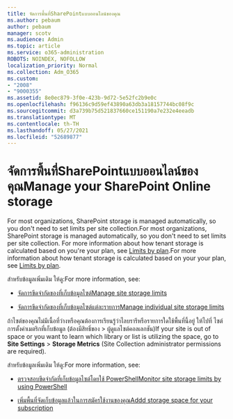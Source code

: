 ```yaml
---
title: จัดการพื้นที่SharePointแบบออนไลน์ของคุณ
ms.author: pebaum
author: pebaum
manager: scotv
ms.audience: Admin
ms.topic: article
ms.service: o365-administration
ROBOTS: NOINDEX, NOFOLLOW
localization_priority: Normal
ms.collection: Adm_O365
ms.custom:
- "2008"
- "9000355"
ms.assetid: 8e0ec879-3f0e-423b-9d72-5e52fc2b9e0c
ms.openlocfilehash: f96136c9d59ef43890a63db3a18157744bc08f9c
ms.sourcegitcommit: d3a739b75d521837660ce151190a7e232e4eeadb
ms.translationtype: MT
ms.contentlocale: th-TH
ms.lasthandoff: 05/27/2021
ms.locfileid: "52689877"
---
```

# <a name="manage-your-sharepoint-online-storage"></a><span data-ttu-id="b798f-102">จัดการพื้นที่SharePointแบบออนไลน์ของคุณ</span><span class="sxs-lookup"><span data-stu-id="b798f-102">Manage your SharePoint Online storage</span></span>

<span data-ttu-id="b798f-103">For most organizations, SharePoint storage is managed automatically, so you don't need to set limits per site collection.</span><span class="sxs-lookup"><span data-stu-id="b798f-103">For most organizations, SharePoint storage is managed automatically, so you don't need to set limits per site collection.</span></span> <span data-ttu-id="b798f-104">For more information about how tenant storage is calculated based on you're your plan, see [Limits by plan](/office365/servicedescriptions/sharepoint-online-service-description/sharepoint-online-limits?redirectedfrom=MSDN#limits-by-plan).</span><span class="sxs-lookup"><span data-stu-id="b798f-104">For more information about how tenant storage is calculated based on your your plan, see [Limits by plan](/office365/servicedescriptions/sharepoint-online-service-description/sharepoint-online-limits?redirectedfrom=MSDN#limits-by-plan).</span></span>

<span data-ttu-id="b798f-105">สำหรับข้อมูลเพิ่มเติม ให้ดู:</span><span class="sxs-lookup"><span data-stu-id="b798f-105">For more information, see:</span></span>

- [<span data-ttu-id="b798f-106">จัดการขีดจํากัดของที่เก็บข้อมูลไซต์</span><span class="sxs-lookup"><span data-stu-id="b798f-106">Manage site storage limits</span></span>](/sharepoint/manage-site-collection-storage-limits)

- [<span data-ttu-id="b798f-107">จัดการขีดจํากัดของที่เก็บข้อมูลไซต์แต่ละรายการ</span><span class="sxs-lookup"><span data-stu-id="b798f-107">Manage individual site storage limits</span></span>](/sharepoint/manage-site-collection-storage-limits#manage-individual-site-storage-limits)

<span data-ttu-id="b798f-108">ถ้าไซต์ของคุณไม่มีเนื้อที่ว่างหรือคุณต้องการเรียนรู้ว่าไลบรารีหรือรายการใดใช้พื้นที่นี้อยู่ ให้ไปที่ ไซต์ การตั้งค่าเมตริกที่เก็บข้อมูล (ต้องมีสิทธิ์ของ  >  ผู้ดูแลไซต์คอลเลกชัน)</span><span class="sxs-lookup"><span data-stu-id="b798f-108">If your site is out of space or you want to learn which library or list is utilizing the space, go to **Site Settings** > **Storage Metrics** (Site Collection administrator permissions are required).</span></span>

<span data-ttu-id="b798f-109">สำหรับข้อมูลเพิ่มเติม ให้ดู:</span><span class="sxs-lookup"><span data-stu-id="b798f-109">For more information, see:</span></span>

- [<span data-ttu-id="b798f-110">ตรวจสอบขีดจํากัดที่เก็บข้อมูลไซต์โดยใช้ PowerShell</span><span class="sxs-lookup"><span data-stu-id="b798f-110">Monitor site storage limits by using PowerShell</span></span>](/sharepoint/manage-site-collection-storage-limits#monitor-site-storage-limits-by-using-powershell)

- [<span data-ttu-id="b798f-111">เพิ่มพื้นที่จัดเก็บข้อมูลแล้วในการสมัครใช้งานของคุณ</span><span class="sxs-lookup"><span data-stu-id="b798f-111">Addd storage space for your subscription</span></span>](/microsoft-365/commerce/add-storage-space) 
  